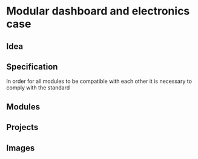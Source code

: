 # Modular dashboard and electronics case

## Idea

## Specification
In order for all modules to be compatible with each other it is necessary to comply with the standard

## Modules

## Projects

## Images
